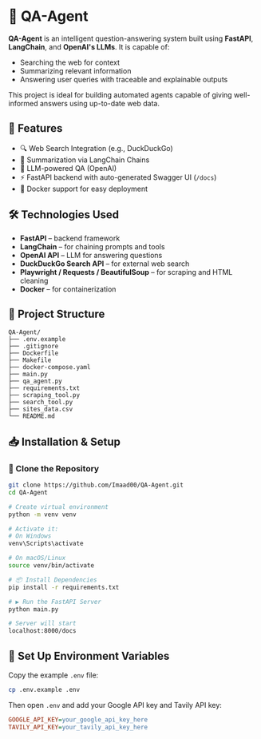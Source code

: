 # 🤖 QA-Agent

**QA-Agent** is an intelligent question-answering system built using **FastAPI**, **LangChain**, and **OpenAI's LLMs**. It is capable of:

- Searching the web for context
- Summarizing relevant information
- Answering user queries with traceable and explainable outputs

This project is ideal for building automated agents capable of giving well-informed answers using up-to-date web data.

## 🚀 Features

- 🔍 Web Search Integration (e.g., DuckDuckGo)
- 🧠 Summarization via LangChain Chains
- 🤖 LLM-powered QA (OpenAI)
- ⚡ FastAPI backend with auto-generated Swagger UI (`/docs`)
- 🐳 Docker support for easy deployment

## 🛠️ Technologies Used

- **FastAPI** – backend framework
- **LangChain** – for chaining prompts and tools
- **OpenAI API** – LLM for answering questions
- **DuckDuckGo Search API** – for external web search
- **Playwright / Requests / BeautifulSoup** – for scraping and HTML cleaning
- **Docker** – for containerization

## 🧾 Project Structure

```text
QA-Agent/
├── .env.example
├── .gitignore
├── Dockerfile
├── Makefile
├── docker-compose.yaml
├── main.py
├── qa_agent.py
├── requirements.txt
├── scraping_tool.py
├── search_tool.py
├── sites_data.csv
└── README.md
```

## 📥 Installation & Setup

### 🔁 Clone the Repository

```bash
git clone https://github.com/Imaad00/QA-Agent.git
cd QA-Agent

# Create virtual environment
python -m venv venv

# Activate it:
# On Windows
venv\Scripts\activate

# On macOS/Linux
source venv/bin/activate

# 📦 Install Dependencies
pip install -r requirements.txt

# ▶️ Run the FastAPI Server
python main.py

# Server will start
localhost:8000/docs
```
## 🔑 Set Up Environment Variables

Copy the example `.env` file:

```bash
cp .env.example .env
```
Then open `.env` and add your Google API key and Tavily API key:

```ini
GOOGLE_API_KEY=your_google_api_key_here
TAVILY_API_KEY=your_tavily_api_key_here


